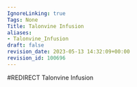 ```yaml
---
IgnoreLinking: true
Tags: None
Title: Talonvine Infusion
aliases:
- Talonvine_Infusion
draft: false
revision_date: 2023-05-13 14:32:09+00:00
revision_id: 100696
---
```


#REDIRECT Talonvine Infusion